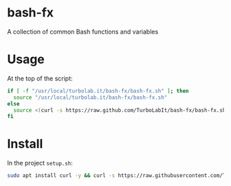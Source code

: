 # bash-fx

A collection of common Bash functions and variables


# Usage

At the top of the script:

````bash
if [ -f "/usr/local/turbolab.it/bash-fx/bash-fx.sh" ]; then
  source "/usr/local/turbolab.it/bash-fx/bash-fx.sh" 
else
  source <(curl -s https://raw.github.com/TurboLabIt/bash-fx/bash-fx.sh)
fi
````


# Install

In the project `setup.sh`:

````bash
sudo apt install curl -y && curl -s https://raw.githubusercontent.com/TurboLabIt/bash-fx/master/setup.sh?$(date +%s) | sudo bash
````


